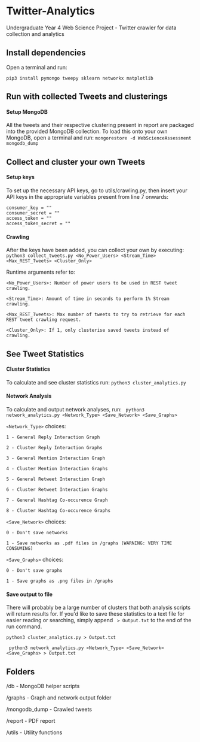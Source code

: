 # Twitter-Analytics
Undergraduate Year 4 Web Science Project - Twitter crawler for data collection and analytics

## Install dependencies

Open a terminal and run:
```
pip3 install pymongo tweepy sklearn networkx matplotlib
```

## Run with collected Tweets and clusterings

#### Setup MongoDB

All the tweets and their respective clustering present in report are packaged into the provided MongoDB collection. To load this onto your own MongoDB, open a terminal and run:
```mongorestore -d WebScienceAssessment mongodb_dump```

## Collect and cluster your own Tweets 

#### Setup keys
To set up the necessary API keys, go to utils/crawling.py, then insert your API keys in the appropriate variables present from line 7 onwards:
```
consumer_key = ""
consumer_secret = ""
access_token = ""
access_token_secret = ""
```

#### Crawling
After the keys have been added, you can collect your own by executing: ```python3 collect_tweets.py <No_Power_Users> <Stream_Time> <Max_REST_Tweets> <Cluster_Only>```

Runtime arguments refer to:

	<No_Power_Users>: Number of power users to be used in REST tweet crawling.

	<Stream_Time>: Amount of time in seconds to perform 1% Stream crawling.

	<Max_REST_Tweets>: Max number of tweets to try to retrieve for each REST tweet crawling request.

	<Cluster_Only>: If 1, only clusterise saved tweets instead of crawling.

## See Tweet Statistics

#### Cluster Statistics

To calculate and see cluster statistics run: ```python3 cluster_analytics.py```

#### Network Analysis

To calculate and output network analyses, run: ``` python3 network_analytics.py <Network_Type> <Save_Network> <Save_Graphs>```

```<Network_Type>``` choices:

	1 - General Reply Interaction Graph

	2 - Cluster Reply Interaction Graphs

	3 - General Mention Interaction Graph

	4 - Cluster Mention Interaction Graphs

	5 - General Retweet Interaction Graph

	6 - Cluster Retweet Interaction Graphs

	7 - General Hashtag Co-occurence Graph

	8 - Cluster Hashtag Co-occurence Graphs

```<Save_Network>``` choices:

	0 - Don't save networks

	1 - Save networks as .pdf files in /graphs (WARNING: VERY TIME CONSUMING)

```<Save_Graphs>``` choices:

	0 - Don't save graphs

	1 - Save graphs as .png files in /graphs
	
#### Save output to file

There will probably be a large number of clusters that both analysis scripts will return results for. If you'd like to save these statistics to a text file for easier reading or searching, simply append ``` > Output.txt``` to the end of the run command.

```python3 cluster_analytics.py > Output.txt```

``` python3 network_analytics.py <Network_Type> <Save_Network> <Save_Graphs> > Output.txt```

## Folders

/db - MongoDB helper scripts

/graphs - Graph and network output folder

/mongodb_dump - Crawled tweets 

/report - PDF report

/utils - Utility functions
